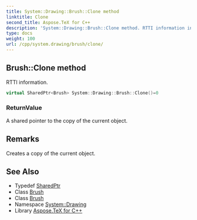 ```yaml
---
title: System::Drawing::Brush::Clone method
linktitle: Clone
second_title: Aspose.TeX for C++
description: 'System::Drawing::Brush::Clone method. RTTI information in C++.'
type: docs
weight: 100
url: /cpp/system.drawing/brush/clone/
---
```

## Brush::Clone method


RTTI information.

```cpp
virtual SharedPtr<Brush> System::Drawing::Brush::Clone()=0
```


### ReturnValue

A shared pointer to the copy of the current object.
## Remarks


Creates a copy of the current object. 
## See Also

* Typedef [SharedPtr](../../../system/sharedptr/)
* Class [Brush](../)
* Class [Brush](../)
* Namespace [System::Drawing](../../)
* Library [Aspose.TeX for C++](../../../)
